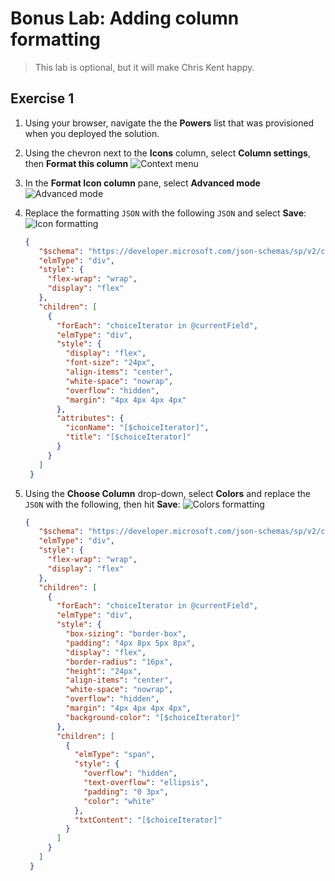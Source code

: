 # Bonus Lab: Adding column formatting

> This lab is optional, but it will make Chris Kent happy.

## Exercise 1

1. Using your browser, navigate the the **Powers** list that was provisioned when you deployed the solution.
1. Using the chevron next to the **Icons** column, select **Column settings**, then **Format this column**
   ![Context menu](assets/format-column.png)
1. In the **Format Icon column** pane, select **Advanced mode**
   ![Advanced mode](assets/formatpane.png)
1. Replace the formatting `JSON` with the following `JSON` and select **Save**:
   ![Icon formatting](assets/iconformatting.png)

   ```json
   {
      "$schema": "https://developer.microsoft.com/json-schemas/sp/v2/column-formatting.schema.json",
      "elmType": "div",
      "style": {
        "flex-wrap": "wrap",
        "display": "flex"
      },
      "children": [
        {
          "forEach": "choiceIterator in @currentField",
          "elmType": "div",
          "style": {
            "display": "flex",
            "font-size": "24px",
            "align-items": "center",
            "white-space": "nowrap",
            "overflow": "hidden",
            "margin": "4px 4px 4px 4px"
          },
          "attributes": {
            "iconName": "[$choiceIterator]",
            "title": "[$choiceIterator]"
          }
        }
      ]
    }
   ```

1. Using the **Choose Column** drop-down, select **Colors** and replace the `JSON` with the following, then hit **Save**:
   ![Colors formatting](assets/colorsformatting.png)

   ```json
   {
      "$schema": "https://developer.microsoft.com/json-schemas/sp/v2/column-formatting.schema.json",
      "elmType": "div",
      "style": {
        "flex-wrap": "wrap",
        "display": "flex"
      },
      "children": [
        {
          "forEach": "choiceIterator in @currentField",
          "elmType": "div",
          "style": {
            "box-sizing": "border-box",
            "padding": "4px 8px 5px 8px",
            "display": "flex",
            "border-radius": "16px",
            "height": "24px",
            "align-items": "center",
            "white-space": "nowrap",
            "overflow": "hidden",
            "margin": "4px 4px 4px 4px",
            "background-color": "[$choiceIterator]"
          },
          "children": [
            {
              "elmType": "span",
              "style": {
                "overflow": "hidden",
                "text-overflow": "ellipsis",
                "padding": "0 3px",
                "color": "white"
              },
              "txtContent": "[$choiceIterator]"
            }
          ]
        }
      ]
    }
   ```
